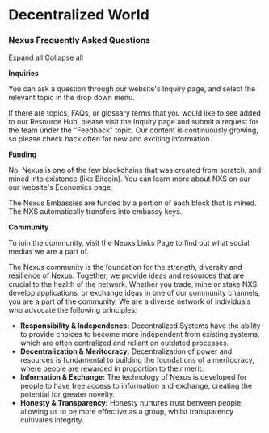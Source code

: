 # Decentralized World

### Nexus Frequently Asked Questions

Expand all Collapse all

**Inquiries**

You can ask a question through our website's Inquiry page, and select the relevant topic in the drop down menu.

If there are topics, FAQs, or glossary terms that you would like to see added to our Resource Hub, please visit the Inquiry page and submit a request for the team under the "Feedback" topic. Our content is continuously growing, so please check back often for new and exciting information.

**Funding**

No, Nexus is one of the few blockchains that was created from scratch, and mined into existence (like Bitcoin). You can learn more about NXS on our our website's Economics page.

The Nexus Embassies are funded by a portion of each block that is mined. The NXS automatically transfers into embassy keys.

**Community**

To join the community, visit the Neuxs Links Page to find out what social medias we are a part of.

The Nexus community is the foundation for the strength, diversity and resilience of Nexus. Together, we provide ideas and resources that are crucial to the health of the network. Whether you trade, mine or stake NXS, develop applications, or exchange ideas in one of our community channels, you are a part of the community. We are a diverse network of individuals who advocate the following principles:

* **Responsibility & Independence:** Decentralized Systems have the ability to provide choices to become more independent from existing systems, which are often centralized and reliant on outdated processes.
* **Decentralization & Meritocracy:** Decentralization of power and resources is fundamental to building the foundations of a meritocracy, where people are rewarded in proportion to their merit.
* **Information & Exchange:** The technology of Nexus is developed for people to have free access to information and exchange, creating the potential for greater novelty.
* **Honesty & Transparency:** Honesty nurtures trust between people, allowing us to be more effective as a group, whilst transparency cultivates integrity.
